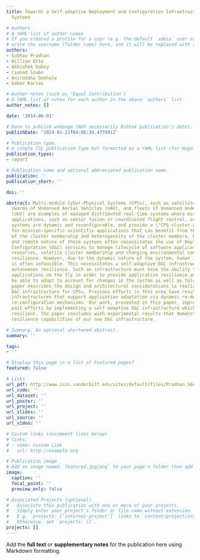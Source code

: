 ```yaml
---
title: Towards a Self-adaptive Deployment and Configuration Infrastructure for Cyber-Physical
  Systems

# Authors
# A YAML list of author names
# If you created a profile for a user (e.g. the default `admin` user at `content/authors/admin/`), 
# write the username (folder name) here, and it will be replaced with their full name and linked to their profile.
authors:
- Subhav Pradhan
- William Otte
- Abhishek Dubey
- Csanad Szabo
- Aniruddha Gokhale
- Gabor Karsai

# Author notes (such as 'Equal Contribution')
# A YAML list of notes for each author in the above `authors` list
author_notes: []

date: '2014-06-01'

# Date to publish webpage (NOT necessarily Bibtex publication's date).
publishDate: '2024-01-21T04:06:34.477891Z'

# Publication type.
# A single CSL publication type but formatted as a YAML list (for Hugo requirements).
publication_types:
- report

# Publication name and optional abbreviated publication name.
publication: ''
publication_short: ''

doi: ''

abstract: Multi-module Cyber-Physical Systems (CPSs), such as satellite clusters,
  swarms of Unmanned Aerial Vehicles (UAV), and fleets of Unmanned Underwater Vehicles
  (UUV) are examples of managed distributed real-time systems where mission-critical
  applications, such as sensor fusion or coordinated flight control, are hosted. These
  systems are dynamic and reconfigurable, and provide a \"CPS cluster-as-a-servicetextquoterighttextquoteright
  for mission-specific scientific applications that can benefit from the elasticity
  of the cluster membership and heterogeneity of the cluster members. Distributed
  and remote nature of these systems often necessitates the use of Deployment and
  Configuration (D&C) services to manage lifecycle of software applications. Fluctuating
  resources, volatile cluster membership and changing environmental conditions require
  resilience. However, due to the dynamic nature of the system, human intervention
  is often infeasible. This necessitates a self-adaptive D&C infrastructure that supports
  autonomous resilience. Such an infrastructure must have the ability to adapt existing
  applications on the fly in order to provide application resilience and must itself
  be able to adapt to account for changes in the system as well as tolerate failures.   This
  paper describes the design and architectural considerations to realize a self-adaptive,
  D&C infrastructure for CPSs. Previous efforts in this area have resulted in D&C
  infrastructures that support application adaptation via dynamic re-deployment and
  re-configuration mechanisms. Our work, presented in this paper, improves upon these
  past efforts by implementing a self-adaptive D&C infrastructure which itself is
  resilient. The paper concludes with experimental results that demonstrate the autonomous
  resilience capabilities of our new D&C infrastructure.

# Summary. An optional shortened abstract.
summary: ''

tags:
- ''

# Display this page in a list of Featured pages?
featured: false

# Links
url_pdf: http://www.isis.vanderbilt.edu/sites/default/files/Pradhan_SEAMS_TechReport.pdf
url_code: ''
url_dataset: ''
url_poster: ''
url_project: ''
url_slides: ''
url_source: ''
url_video: ''

# Custom links (uncomment lines below)
# links:
# - name: Custom Link
#   url: http://example.org

# Publication image
# Add an image named `featured.jpg/png` to your page's folder then add a caption below.
image:
  caption: ''
  focal_point: ''
  preview_only: false

# Associated Projects (optional).
#   Associate this publication with one or more of your projects.
#   Simply enter your project's folder or file name without extension.
#   E.g. `projects: ['internal-project']` links to `content/project/internal-project/index.md`.
#   Otherwise, set `projects: []`.
projects: []
---
```


Add the **full text** or **supplementary notes** for the publication here using Markdown formatting.
